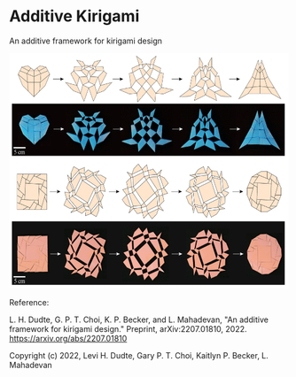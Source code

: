 # Additive Kirigami
An additive framework for kirigami design 

<img src = "https://github.com/garyptchoi/additive-kirigami/blob/main/additive-kirigami.jpg" width="600" height="425" />

Reference:

L. H. Dudte, G. P. T. Choi, K. P. Becker, and L. Mahadevan, "An additive framework for kirigami design." Preprint, arXiv:2207.01810, 2022.
https://arxiv.org/abs/2207.01810

Copyright (c) 2022, Levi H. Dudte, Gary P. T. Choi, Kaitlyn P. Becker, L. Mahadevan
